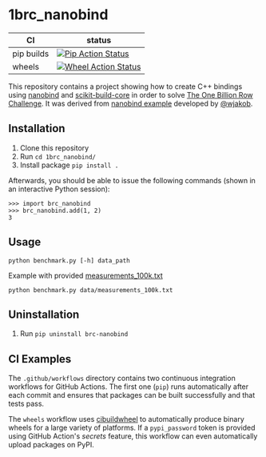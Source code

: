 1brc_nanobind
================

|      CI              | status |
|----------------------|--------|
| pip builds           | [![Pip Action Status][actions-pip-badge]][actions-pip-link] |
| wheels               | [![Wheel Action Status][actions-wheels-badge]][actions-wheels-link] |

[actions-pip-link]:        https://github.com/rmesek/1brc_nanobind/actions?query=workflow%3APip
[actions-pip-badge]:       https://github.com/rmesek/1brc_nanobind/workflows/Pip/badge.svg
[actions-wheels-link]:     https://github.com/rmesek/1brc_nanobind/actions?query=workflow%3AWheels
[actions-wheels-badge]:    https://github.com/rmesek/1brc_nanobind/workflows/Wheels/badge.svg


This repository contains a project showing how to create C++ bindings using [nanobind](https://github.com/wjakob/nanobind) and [scikit-build-core](https://scikit-build-core.readthedocs.io/en/latest/index.html) in order to solve [The One Billion Row Challenge](https://github.com/gunnarmorling/1brc). It was derived from [nanobind example](https://github.com/wjakob/nanobind_example) developed by [@wjakob](https://github.com/wjakob).

Installation
------------

1. Clone this repository
2. Run `cd 1brc_nanobind/`
3. Install package `pip install .`

Afterwards, you should be able to issue the following commands (shown in an
interactive Python session):

```pycon
>>> import brc_nanobind
>>> brc_nanobind.add(1, 2)
3
```

Usage
------------

```
python benchmark.py [-h] data_path
```

Example with provided [measurements_100k.txt](./data/measurements_100k.txt)

```
python benchmark.py data/measurements_100k.txt
```

Uninstallation
------------

1. Run `pip uninstall brc-nanobind`

CI Examples
-----------

The `.github/workflows` directory contains two continuous integration workflows
for GitHub Actions. The first one (`pip`) runs automatically after each commit
and ensures that packages can be built successfully and that tests pass.

The `wheels` workflow uses
[cibuildwheel](https://cibuildwheel.readthedocs.io/en/stable/) to automatically
produce binary wheels for a large variety of platforms. If a `pypi_password`
token is provided using GitHub Action's _secrets_ feature, this workflow can
even automatically upload packages on PyPI.
